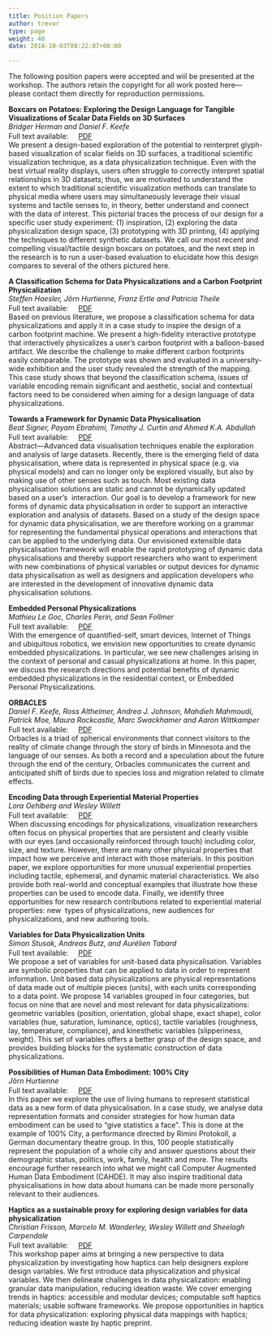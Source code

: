 ```yaml
---
title: Position Papers
author: trevor
type: page
weight: 40
date: 2018-10-03T08:22:07+00:00

---
```

The following position papers were accepted and wiil be presented at the workshop. The authors retain the copyright for all work posted here&mdash;please contact them directly for reproduction permissions. 

**Boxcars on Potatoes: Exploring the Design Language for Tangible Visualizations of Scalar Data Fields on 3D Surfaces**  
_Bridger Herman and Daniel F. Keefe_  
Full text available:<img loading="lazy" decoding="async" alt="" class="size-full wp-image-63 alignnone" height="16" src="/uploads-old/2018/10/pdf_logo.gif" title="" width="16" /> [PDF][1]  
We present a design-based exploration of the potential to reinterpret glyph-based visualization of scalar fields on 3D surfaces, a traditional scientific visualization technique, as a data physicalization technique. Even with the best virtual reality displays, users often struggle to correctly interpret spatial relationships in 3D datasets; thus, we are motivated to understand the extent to which traditional scientific visualization methods can translate to physical media where users may simultaneously leverage their visual systems and tactile senses to, in theory, better understand and connect with the data of interest. This pictorial traces the process of our design for a specific user study experiment: (1) inspiration, (2) exploring the data physicalization design space, (3) prototyping with 3D printing, (4) applying the techniques to different synthetic datasets. We call our most recent and compelling visual/tactile design boxcars on potatoes, and the next step in the research is to run a user-based evaluation to elucidate how this design compares to several of the others pictured here. 

**A Classification Schema for Data Physicalizations and a Carbon Footprint Physicalization**  
_Steffen Haesler, J&ouml;rn Hurtienne, Franz Ertle and Patricia Theile_  
Full text available:<img loading="lazy" decoding="async" alt="" class="size-full wp-image-63 alignnone" height="16" src="/uploads-old/2018/10/pdf_logo.gif" title="" width="16" /> [PDF][2]  
Based on previous literature, we propose a classification schema for data physicalizations and apply it in a case study to inspire the design of a carbon footprint machine. We present a high-fidelity interactive prototype that interactively physicalizes a user&rsquo;s carbon footprint with a balloon-based artifact. We describe the challenge to make different carbon footprints easily comparable. The prototype was shown and evaluated in a university-wide exhibition and the user study revealed the strength of the mapping. This case study shows that beyond the classification schema, issues of variable encoding remain significant and aesthetic, social and contextual factors need to be considered when aiming for a design language of data physicalizations. 

**Towards a Framework for Dynamic Data Physicalisation**  
_Beat Signer, Payam Ebrahimi, Timothy J. Curtin and Ahmed K.A. Abdullah_  
Full text available:<img loading="lazy" decoding="async" alt="" class="size-full wp-image-63 alignnone" height="16" src="/uploads-old/2018/10/pdf_logo.gif" title="" width="16" /> [PDF][3]  
Abstract&mdash;Advanced data visualisation techniques enable the exploration and analysis of large datasets. Recently, there is the emerging field of data physicalisation, where data is represented in physical space (e.g. via physical models) and can no longer only be explored visually, but also by making use of other senses such as touch. Most existing data physicalisation solutions are static and cannot be dynamically updated based on a user&rsquo;s&nbsp; interaction. Our goal is to develop a framework for new forms of dynamic data physicalisation in order to support an interactive exploration and analysis of datasets. Based on a study of the design space for dynamic data physicalisation, we are therefore working on a grammar for representing the fundamental physical operations and interactions that can be applied to the underlying data. Our envisioned extensible data physicalisation framework will enable the rapid prototyping of dynamic data physicalisations and thereby support researchers who want to experiment with new combinations of physical variables or output devices for dynamic data physicalisation as well as designers and application developers who are interested in the development of innovative dynamic data physicalisation solutions. 

**Embedded Personal Physicalizations**  
_Mathieu Le Goc, Charles Perin, and Sean Follmer_  
Full text available:<img loading="lazy" decoding="async" alt="" class="size-full wp-image-63 alignnone" height="16" src="/uploads-old/2018/10/pdf_logo.gif" title="" width="16" /> [PDF][4]  
With the emergence of quantified-self, smart devices, Internet of Things and ubiquitous robotics, we envision new opportunities to create dynamic embedded physicalizations. In particular, we see new challenges arising in the context of personal and casual physicalizations at home. In this paper, we discuss the research directions and potential benefits of dynamic embedded physicalizations in the residential context, or Embedded Personal Physicalizations. 

**ORBACLES**  
_Daniel F. Keefe, Ross Altheimer, Andrea J. Johnson, Mahdieh Mahmoudi, Patrick Moe, Maura Rockcastle, Marc Swackhamer and Aaron Wittkamper_  
Full text available:<img loading="lazy" decoding="async" alt="" class="size-full wp-image-63 alignnone" height="16" src="/uploads-old/2018/10/pdf_logo.gif" title="" width="16" /> [PDF][5]  
Orbacles is a triad of spherical environments that connect visitors to the reality of climate change through the story of birds in Minnesota and the language of our senses. As both a record and a speculation about the future through the end of the century, Orbacles communicates the current and anticipated shift of birds due to species loss and migration related to climate effects. 

**Encoding Data through Experiential Material Properties**  
_Lora Oehlberg and Wesley Willett_  
Full text available:<img loading="lazy" decoding="async" alt="" class="size-full wp-image-63 alignnone" height="16" src="/uploads-old/2018/10/pdf_logo.gif" title="" width="16" /> [PDF][6]  
When discussing encodings for physicalizations, visualization researchers often focus on physical properties that are persistent and clearly visible with our eyes (and occasionally reinforced through touch) including color, size, and texture. However, there are many other physical properties that impact how we perceive and interact with those materials. In this position paper, we explore opportunities for more unusual experiential properties including tactile, ephemeral, and dynamic material characteristics. We also provide both real-world and conceptual examples that illustrate how these properties can be used to encode data. Finally, we identify three opportunities for new research contributions related to experiential material properties: new&nbsp; types of physicalizations, new audiences for physicalizations, and new authoring tools. 

**Variables for Data Physicalization Units**  
_Simon Stusak, Andreas Butz, and Aur&eacute;lien Tabard_  
Full text available:<img loading="lazy" decoding="async" alt="" class="size-full wp-image-63 alignnone" height="16" src="/uploads-old/2018/10/pdf_logo.gif" title="" width="16" /> [PDF][7]  
We propose a set of variables for unit-based data physicalisation. Variables are symbolic properties that can be applied to data in order to represent information. Unit based data physicalizations are physical representations of data made out of multiple pieces (units), with each units corresponding to a data point. We propose 14 variables grouped in four categories, but focus on nine that are novel and most relevant for data physicalizations: geometric variables (position, orientation, global shape, exact shape), color variables (hue, saturation, luminance, optics), tactile variables (roughness, lay, temperature, compliance), and kinesthetic variables (slipperiness, weight). This set of variables offers a better grasp of the design space, and provides building blocks for the systematic construction of data physicalizations. 

**Possibilities of Human Data Embodiment: 100% City**  
_J&ouml;rn Hurtienne_  
Full text available:<img loading="lazy" decoding="async" alt="" class="size-full wp-image-63 alignnone" height="16" src="/uploads-old/2018/10/pdf_logo.gif" title="" width="16" /> [PDF][8]  
In this paper we explore the use of living humans to represent statistical data as a new form of data physicalisation. In a case study, we analyse data representation formats and consider strategies for how human data embodiment can be used to &ldquo;give statistics a face&rdquo;. This is done at the example of 100% City, a performance directed by Rimini Protokoll, a German documentary theatre group. In this, 100 people statistically represent the population of a whole city and answer questions about their demographic status, politics, work, family, health and more. The results encourage further research into what we might call Computer Augmented Human Data Embodiment (CAHDE). It may also inspire traditional data physicalisations in how data about humans can be made more personally relevant to their audiences. 

**Haptics as a sustainable proxy for exploring design variables for data physicalization**  
_Christian Frisson, Marcelo M. Wanderley, Wesley Willett and Sheelagh Carpendale_  
Full text available:<img loading="lazy" decoding="async" alt="" class="size-full wp-image-63 alignnone" height="16" src="/uploads-old/2018/10/pdf_logo.gif" title="" width="16" /> [PDF][9]  
This workshop paper aims at bringing a new perspective to data physicalization by investigating how haptics can help designers explore  
design variables. We first introduce data physicalization and physical variables. We then delineate challenges in data physicalization: enabling granular data manipulation, reducing ideation waste. We cover emerging trends in haptics: accessible and modular devices; computable soft haptics materials; usable software frameworks. We propose opportunities in haptics for data physicalization: exploring physical data mappings with haptics; reducing ideation waste by haptic preprint.

 [1]: /uploads-old/2018/10/boxcars-on-potatoes_camera-ready.pdf
 [2]: /uploads-old/2018/10/CarbonFootprint_Camera-ready_jh.pdf
 [3]: /uploads-old/2018/10/DataPhys2018.pdf
 [4]: /uploads-old/2018/10/Embedded_Personal_Physicalizations.pdf
 [5]: /uploads-old/2018/10/Orbacles-DataPhysicalizationWorkshop-Smaller.pdf
 [6]: /uploads-old/2018/10/Physicalization-Workshop-OehlbergWillett.pdf
 [7]: /uploads-old/2018/10/PhysicalVariables.pdf
 [8]: http://dataphys.org/workshops/vis18/wp-content/uploads/sites/6/2018/10/Rimini_IEEE_180903small.pdf
 [9]: http://dataphys.org/workshops/vis18/wp-content/uploads/sites/6/2018/10/Vis18DataPhys.pdf